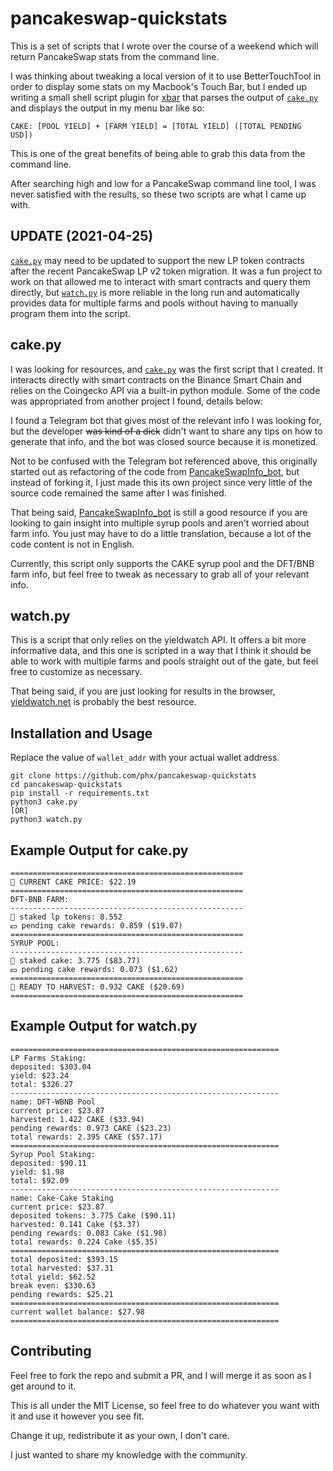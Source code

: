 # pancakeswap-quickstats

This is a set of scripts that I wrote over the course of a weekend which will return PancakeSwap stats from the command line.

I was thinking about tweaking a local version of it to use BetterTouchTool in order to display some stats on my Macbook's Touch Bar,
but I ended up writing a small shell script plugin for [xbar](https://github.com/matryer/xbar) that parses the output of [`cake.py`](./cake.py)
and displays the output in my menu bar like so:

`CAKE: [POOL YIELD] + [FARM YIELD] = [TOTAL YIELD] ([TOTAL PENDING USD])`

This is one of the great benefits of being able to grab this data from the command line.

After searching high and low for a PancakeSwap command line tool, I was never satisfied with the results, so these two scripts are what I came up with.

## UPDATE (2021-04-25)
[`cake.py`](./cake.py) may need to be updated to support the new LP token contracts after the recent PancakeSwap LP v2 token migration.
It was a fun project to work on that allowed me to interact with smart contracts and query them directly, but [`watch.py`](./watch.py) is more
reliable in the long run and automatically provides data for multiple farms and pools without having to manually program them into the script.

## cake.py

I was looking for resources, and [`cake.py`](./cake.py) was the first script that I created. It interacts directly with smart contracts on the
Binance Smart Chain and relies on the Coingecko API via a built-in python module.  Some of the code was appropriated from another project I found,
details below:

I found a Telegram bot that gives most of the relevant info I was looking for, but the developer ~~was  kind of a dick~~ didn't want to share any
tips on how to generate that info, and the bot was closed source because it is monetized.

Not to be confused with the Telegram bot referenced above, this originally started out as refactoring of the code from
[PancakeSwapInfo_bot](https://github.com/Ghonghito/PancakeSwapInfo_bot), but instead of forking it, I just made this its own project
since very little of the source code remained the same after I was finished.

That being said, [PancakeSwapInfo_bot](https://github.com/Ghonghito/PancakeSwapInfo_bot) is still a good resource if you are looking to
gain insight into multiple syrup pools and aren't worried about farm info.  You just may have to do a little translation, because a lot
of the code content is not in English.

Currently, this script only supports the CAKE syrup pool and the DFT/BNB farm info, but feel free to tweak as necessary to grab all of your relevant info.

## watch.py

This is a script that only relies on the yieldwatch API.
It offers a bit more informative data, and this one is scripted in a way that I think it should be able to work with multiple farms
and pools straight out of the gate, but feel free to customize as necessary.

That being said, if you are just looking for results in the browser, [yieldwatch.net](https://yieldwatch.net) is probably the best resource.


## Installation and Usage

Replace the value of `wallet_addr` with your actual wallet address.

```
git clone https://github.com/phx/pancakeswap-quickstats
cd pancakeswap-quickstats
pip install -r requirements.txt
python3 cake.py
[OR]
python3 watch.py
```

## Example Output for cake.py

```
====================================================
🥞 CURRENT CAKE PRICE: $22.19
====================================================
DFT-BNB FARM:
----------------------------------------------------
🔹 staked lp tokens: 8.552
💵 pending cake rewards: 0.859 ($19.07)
====================================================
SYRUP POOL:
----------------------------------------------------
🔹 staked cake: 3.775 ($83.77)
💵 pending cake rewards: 0.073 ($1.62)
====================================================
🥞 READY TO HARVEST: 0.932 CAKE ($20.69)
====================================================
```

## Example Output for watch.py

```
============================================================
LP Farms Staking:
deposited: $303.04
yield: $23.24
total: $326.27
------------------------------------------------------------
name: DFT-WBNB Pool
current price: $23.87
harvested: 1.422 CAKE ($33.94)
pending rewards: 0.973 CAKE ($23.23)
total rewards: 2.395 CAKE ($57.17)
============================================================
Syrup Pool Staking:
deposited: $90.11
yield: $1.98
total: $92.09
------------------------------------------------------------
name: Cake-Cake Staking
current price: $23.87
deposited tokens: 3.775 Cake ($90.11)
harvested: 0.141 Cake ($3.37)
pending rewards: 0.083 Cake ($1.98)
total rewards: 0.224 Cake ($5.35)
============================================================
total deposited: $393.15
total harvested: $37.31
total yield: $62.52
break even: $330.63
pending rewards: $25.21
============================================================
current wallet balance: $27.98
============================================================
```

## Contributing

Feel free to fork the repo and submit a PR, and I will merge it as soon as I get around to it.

This is all under the MIT License, so feel free to do whatever you want with it and use it however you see fit.

Change it up, redistribute it as your own, I don't care.

I just wanted to share my knowledge with the community.
